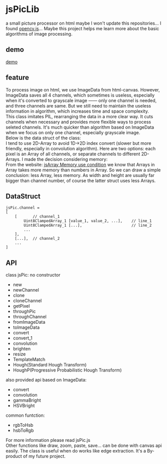 # jsPicLib
a small picture processor on html
maybe I won't update this repositories... I found [opencv.js](https://docs.opencv.org/4.7.0/d0/d84/tutorial_js_usage.html)... Maybe this project helps me learn more about the basic algorithms of image processing.
## demo
[demo](https://madderscientist.github.io/jsPicLib/)

## feature
To process image on html, we use ImageData from html-canvas. However, ImageData saves all 4 channels, which sometimes is useless, especially when it's converted to grayscale image —— only one channel is needed, and three channels are same. But we still need to maintain the useless information in algorithm, which increases time and space complexity.<br>
This class imitates PIL, rearranging the data in a more clear way. It cuts channels when necessary and provides more flexible ways to process seleted channels. It's much quicker than algorithm based on ImageData when we focus on only one channel, especially grayscale image.<br>
Below is the data struct of the class:<br>
I tend to use 2D-Array to avoid 1D->2D index convert (slower but more friendly, especially in convolution algorithm). Here are two options: each pixel is an Array of all channels, or separate channels to different 2D-Arrays. I made the decision considering memory:<br>
From the website: [jsArray Memory use condition](https://www.mattzeunert.com/2016/07/24/javascript-array-object-sizes.html) we know that Arrays in Array takes more memory than numbers in Array. So we can draw a simple conclusion: less Array, less memory. As width and height are usually far bigger than channel number, of course the latter struct uses less Arrays.<br>
## DataStruct
```
jsPic.channel =
[
    [       // channel_1
        Uint8ClampedArray_1 [value_1, value_2, ...],    // line_1
        Uint8ClampedArray_1 [...],                      // line_2
        ...
    ],
    [...],  // channel_2
    ...
]
```
## API
class jsPic: no constructor
- new
- newChannel
- clone
- cloneChannel
- getPixel
- throughPic
- throughChannel
- fromImageData
- toImageData
- convert
- convert_1
- convolution
- brighten
- resize
- TemplateMatch
- Hough(Standard Hough Transform)
- HoughP(Progressive Probabilistic Hough Transform)

also provided api based on ImageData:
- convert
- convolution
- gammaBright
- HSVBright

common funtction:
- rgbToHsb
- hsbToRgb

For more information please read jsPic.js<br>
Other functions like draw, zoom, paste, save... can be done with canvas api easily. The class is useful when do works like edge extraction. It's a By-product of my future project.
